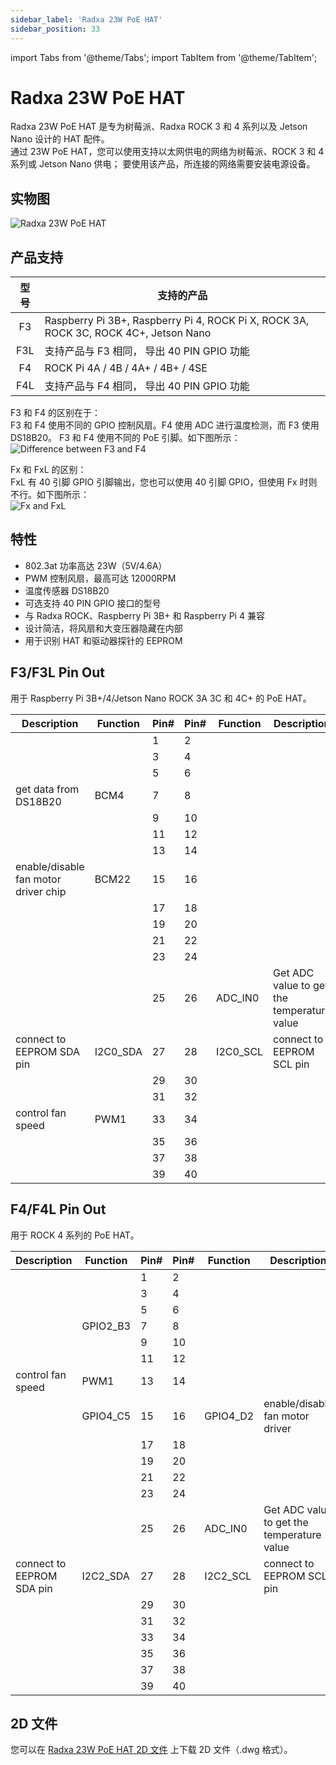 ```yaml
---
sidebar_label: 'Radxa 23W PoE HAT'
sidebar_position: 33
---
```


import Tabs from '@theme/Tabs';
import TabItem from '@theme/TabItem';

# Radxa 23W PoE HAT

Radxa 23W PoE HAT 是专为树莓派、Radxa ROCK 3 和 4 系列以及 Jetson Nano 设计的 HAT 配件。  
通过 23W PoE HAT，您可以使用支持以太网供电的网络为树莓派、ROCK 3 和 4 系列或 Jetson Nano 供电； 
要使用该产品，所连接的网络需要安装电源设备。

<Tabs>
<TabItem value="Introduction" label="简介">

## 实物图

![Radxa 23W PoE HAT](/img/accessories/poe-hat/23w-poe.webp)

## 产品支持

|型号|支持的产品|
|:-:|-|
|F3|Raspberry Pi 3B+, Raspberry Pi 4, ROCK Pi X, ROCK 3A, ROCK 3C, ROCK 4C+, Jetson Nano|
|F3L|支持产品与 F3 相同， 导出 40 PIN GPIO 功能|
|F4|ROCK Pi 4A / 4B / 4A+ / 4B+ / 4SE|
|F4L|支持产品与 F4 相同， 导出 40 PIN GPIO 功能|

F3 和 F4 的区别在于：  
F3 和 F4 使用不同的 GPIO 控制风扇。F4 使用 ADC 进行温度检测，而 F3 使用 DS18B20。 
F3 和 F4 使用不同的 PoE 引脚。如下图所示：  
![Difference between F3 and F4](/img/accessories/poe-hat/23w-poe-f3f4.webp)

Fx 和 FxL 的区别：  
FxL 有 40 引脚 GPIO 引脚输出，您也可以使用 40 引脚 GPIO，但使用 Fx 时则不行。如下图所示：  
![Fx and FxL](/img/accessories/poe-hat/23w-poe-l.webp)

## 特性

- 802.3at 功率高达 23W（5V/4.6A）
- PWM 控制风扇，最高可达 12000RPM
- 温度传感器 DS18B20
- 可选支持 40 PIN GPIO 接口的型号
- 与 Radxa ROCK、Raspberry Pi 3B+ 和 Raspberry Pi 4 兼容
- 设计简洁，将风扇和大变压器隐藏在内部
- 用于识别 HAT 和驱动器探针的 EEPROM

</TabItem>

<TabItem value="hardware" label="Hareware Information">

## F3/F3L Pin Out

用于 Raspberry Pi 3B+/4/Jetson Nano ROCK 3A 3C 和 4C+ 的 PoE HAT。

<div className='gpio_style'>

|Description|Function|Pin#|Pin#|Function|Description|
|-|-|-|-|-|-|
|||1 |2 |||
|||3 |4 |||
|||5 |6 |||
|get data from DS18B20|BCM4|7 |8 |||
|||9 |10|||
|||11|12|||
|||13|14|||
|enable/disable fan motor driver chip|BCM22|15|16|||
|||17|18|||
|||19|20|||
|||21|22|||
|||23|24|||
|||25|26|ADC_IN0|Get ADC value to get the temperature value|
|connect to EEPROM SDA pin|I2C0_SDA|27|28|I2C0_SCL|connect to EEPROM SCL pin|
|||29|30|||
|||31|32|||
|control fan speed|PWM1|33|34|||
|||35|36|||
|||37|38|||
|||39|40|||

</div>

## F4/F4L Pin Out

用于 ROCK 4 系列的 PoE HAT。 

<div className='gpio_style'>

|Description|Function|Pin#|Pin#|Function|Description|
|-|-|-|-|-|-|
|||1 |2 |||
|||3 |4 |||
|||5 |6 |||
||GPIO2_B3|7 |8 |||
|||9 |10|||
|||11|12|||
|control fan speed|PWM1|13|14|||
||GPIO4_C5|15|16|GPIO4_D2|enable/disable fan motor driver|
|||17|18|||
|||19|20|||
|||21|22|||
|||23|24|||
|||25|26|ADC_IN0|Get ADC value to get the temperature value|
|connect to EEPROM SDA pin|I2C2_SDA|27|28|I2C2_SCL|connect to EEPROM SCL pin|
|||29|30|||
|||31|32|||
|||33|34|||
|||35|36|||
|||37|38|||
|||39|40|||

</div>

## 2D 文件

您可以在 [Radxa 23W PoE HAT 2D 文件](https://dl.radxa.com/accessories/poe-hat/rockpi_poe_hat_V1.2_20190521.dwg) 上下载 2D 文件（.dwg 格式）。

</TabItem>
</Tabs>
